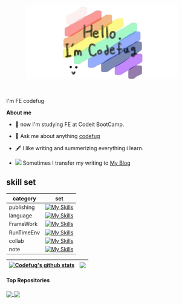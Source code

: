 <p align="center"><a href="https://velog.io/@codefug"><img width="400px" alt="Hello, I'm codefug." src="./assets/gh-readme-header.png" /></a></p>

<br />

I'm FE codefug

**About me**

- 💼 now I'm studying FE at Codeit BootCamp.

- 💬 Ask me about anything [codefug](https://github.com/codefug/codefug/issues/1)

- :fountain_pen: I like writing and summerizing everything i learn.

- <img src="https://github.com/codefug/codefug/assets/86544979/f894009f-f524-4f61-98da-d1ba1cd92322" style="width:20px" /> Sometimes I transfer my writing to <a href="https://velog.io/@codefug"> My Blog </a>

## skill set

|category|set|
|-----|-----|
|publishing|[![My Skills](https://skillicons.dev/icons?i=html,css,tailwind,styledcomponents,sass)](https://skillicons.dev)|
|language|[![My Skills](https://skillicons.dev/icons?i=js,ts)](https://skillicons.dev)|
|FrameWork|[![My Skills](https://skillicons.dev/icons?i=react,express)](https://skillicons.dev)|
|RunTimeEnv|[![My Skills](https://skillicons.dev/icons?i=nodejs)](https://skillicons.dev)|
|collab|[![My Skills](https://skillicons.dev/icons?i=github,figma)](https://skillicons.dev)|
|note|[![My Skills](https://skillicons.dev/icons?i=obsidian,notion)](https://skillicons.dev)|

| <a href="https://github.com/codefug/github-readme-stats"><img align="center" src="https://github-readme-stats.vercel.app/api?username=codefug&show_icons=true&title_color=0047A0&text_color=000000&icon_color=CC303B&bg_color=FFFFFF&" alt="Codefug's github stats" /></a> | <a href="https://github.com/codefug/github-readme-stats"><img align="center" src="https://github-readme-stats.vercel.app/api/top-langs/?username=codefug&layout=compact&theme=buefy&hide_border=true" /></a> |
| ------------- | ------------- |

#### Top Repositories

<a href="https://github.com/codefug/WeatherAppProject">
  <img align="center" src="https://github-readme-stats.vercel.app/api/pin/?username=codefug&repo=WeatherAppProject&theme=buefy" />
</a>
<a href="https://github.com/codefug/DramaProject">
  <img align="center" src="https://github-readme-stats.vercel.app/api/pin/?username=codefug&repo=DramaProject&theme=buefy" />
</a>

<br />
<br />


<!--<a href="https://www.instagram.com/happy_fug">
  <img align="right" alt="Anurag Hazra | Twitter" width="21px" src="https://raw.githubusercontent.com/codefug/codefug/master/assets/twitter.svg" />
</a>
<a href="https://codesandbox.io/u/codefug">
  <img align="right" alt="Anurag Hazra | CodeSandbox" width="20px" src="https://raw.githubusercontent.com/codefug/codefug/master/assets/codesandbox.svg" />
</a>
-->
